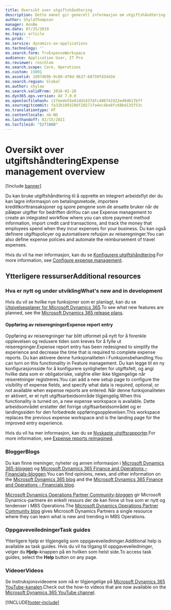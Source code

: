 ```yaml
---
title: Oversikt over utgiftshåndtering
description: Dette emnet gir generell informasjon om utgiftshåndtering og koblinger til flere ressurser. Du kan bruke utgiftshåndtering til å opprette en integrert arbeidsflyt der du kan lagre informasjon om betalingsmetode, importere kredittkorttransaksjoner og spore pengene som de ansatte bruker når de påløper utgifter for bedriften din
author: ShylaThompson
manager: AnnBe
ms.date: 07/25/2019
ms.topic: article
ms.prod: ''
ms.service: dynamics-ax-applications
ms.technology: ''
ms.search.form: TrvExpenseWorkspace
audience: Application User, IT Pro
ms.reviewer: roschlom
ms.search.scope: Core, Operations
ms.custom: 15001
ms.assetid: 2d97d69b-9c08-4f0d-9637-68759fd34d34
ms.search.region: Global
ms.author: shylaw
ms.search.validFrom: 2016-02-28
ms.dyn365.ops.version: AX 7.0.0
ms.openlocfilehash: c27eede55e01dd1437dfc480741922ed9d617bff
ms.sourcegitcommit: fa32b1893286f20271fa4ec4be8fc68bd135f53c
ms.translationtype: HT
ms.contentlocale: nb-NO
ms.lasthandoff: 02/15/2021
ms.locfileid: "5271860"
---
```

# <a name="expense-management-overview"></a><span data-ttu-id="b5fb8-104">Oversikt over utgiftshåndtering</span><span class="sxs-lookup"><span data-stu-id="b5fb8-104">Expense management overview</span></span>

[!include [banner](../includes/banner.md)]

<span data-ttu-id="b5fb8-105">Du kan bruke utgiftshåndtering til å opprette en integrert arbeidsflyt der du kan lagre informasjon om betalingsmetode, importere kredittkorttransaksjoner og spore pengene som de ansatte bruker når de påløper utgifter for bedriften din</span><span class="sxs-lookup"><span data-stu-id="b5fb8-105">You can use Expense management to create an integrated workflow where you can store payment method information, import credit card transactions, and track the money that employees spend when they incur expenses for your business.</span></span> <span data-ttu-id="b5fb8-106">Du kan også definere utgiftspolicyer og automatisere refusjon av reiseregninger.</span><span class="sxs-lookup"><span data-stu-id="b5fb8-106">You can also define expense policies and automate the reimbursement of travel expenses.</span></span>

<span data-ttu-id="b5fb8-107">Hvis du vil ha mer informasjon, kan du se [Konfigurere utgiftshåndtering](plan-expense-management.md).</span><span class="sxs-lookup"><span data-stu-id="b5fb8-107">For more information, see [Configure expense management](plan-expense-management.md).</span></span>

## <a name="additional-resources"></a><span data-ttu-id="b5fb8-108">Ytterligere ressurser</span><span class="sxs-lookup"><span data-stu-id="b5fb8-108">Additional resources</span></span>

### <a name="whats-new-and-in-development"></a><span data-ttu-id="b5fb8-109">Hva er nytt og under utvikling</span><span class="sxs-lookup"><span data-stu-id="b5fb8-109">What's new and in development</span></span>

<span data-ttu-id="b5fb8-110">Hvis du vil se hvilke nye funksjoner som er planlagt, kan du se [Utgivelsesplaner for Microsoft Dynamics 365](https://go.microsoft.com/fwlink/?linkid=2010158).</span><span class="sxs-lookup"><span data-stu-id="b5fb8-110">To see what new features are planned, see the [Microsoft Dynamics 365 release plans](https://go.microsoft.com/fwlink/?linkid=2010158).</span></span>

#### <a name="expense-report-entry"></a><span data-ttu-id="b5fb8-111">Oppføring av reiseregninger</span><span class="sxs-lookup"><span data-stu-id="b5fb8-111">Expense report entry</span></span>

<span data-ttu-id="b5fb8-112">Oppføring av reiseregninger har blitt utformet på nytt for å forenkle opplevelsen og redusere tiden som kreves for å fylle ut reiseregninger.</span><span class="sxs-lookup"><span data-stu-id="b5fb8-112">Expense report entry has been redesigned to simplify the experience and decrease the time that is required to complete expense reports.</span></span> <span data-ttu-id="b5fb8-113">Du kan aktivere denne funksjonaliteten i Funksjonsbehandling.</span><span class="sxs-lookup"><span data-stu-id="b5fb8-113">You can turn on this functionality in Feature management.</span></span> <span data-ttu-id="b5fb8-114">Du kan legge til en ny konfigurasjonsside for å konfigurere synligheten for utgiftsfelt, og angi hvilke data som er obligatoriske, valgfrie eller ikke tilgjengelige når reiseretninger registreres.</span><span class="sxs-lookup"><span data-stu-id="b5fb8-114">You can add a new setup page to configure the visibility of expense fields, and specify what data is required, optional, or not available when expense reports are entered.</span></span> <span data-ttu-id="b5fb8-115">Når denne funksjonaliteten er aktivert, er et nytt utgiftsarbeidsområde tilgjengelig.</span><span class="sxs-lookup"><span data-stu-id="b5fb8-115">When this functionality is turned on, a new expense workspace is available.</span></span> <span data-ttu-id="b5fb8-116">Dette arbeidsområdet erstatter det forrige utgiftsarbeidsområdet og er landingssiden for den forbedrede oppføringsopplevelsen.</span><span class="sxs-lookup"><span data-stu-id="b5fb8-116">This workspace replaces the previous expense workspace and is the landing page for the improved entry experience.</span></span>

<span data-ttu-id="b5fb8-117">Hvis du vil ha mer informasjon, kan du se [Nyskapte utgiftsrapporter](ExpenseWorkspaceNew.md).</span><span class="sxs-lookup"><span data-stu-id="b5fb8-117">For more information, see [Expense reports reimagined](ExpenseWorkspaceNew.md).</span></span>

### <a name="blogs"></a><span data-ttu-id="b5fb8-118">Blogger</span><span class="sxs-lookup"><span data-stu-id="b5fb8-118">Blogs</span></span>

<span data-ttu-id="b5fb8-119">Du kan finne meninger, nyheter og annen informasjon i [Microsoft Dynamics 365-bloggen](https://community.dynamics.com/b/msftdynamicsblog?c=Enterprise) og [Microsoft Dynamics 365 Finance and Operations – Financials-bloggen](https://community.dynamics.com/365/financeandoperations/b/financials).</span><span class="sxs-lookup"><span data-stu-id="b5fb8-119">You can find opinions, news, and other information on the [Microsoft Dynamics 365 blog](https://community.dynamics.com/b/msftdynamicsblog?c=Enterprise) and the [Microsoft Dynamics 365 Finance and Operations - Financials blog](https://community.dynamics.com/365/financeandoperations/b/financials).</span></span>

<span data-ttu-id="b5fb8-120">[Microsoft Dynamics Operations Partner Community-bloggen](https://community.dynamics.com/partner/b/operationspartnercommunityblog) gir Microsoft Dynamics-partnere én enkelt ressurs der de kan finne ut hva som er nytt og tendenser i MBS Operations.</span><span class="sxs-lookup"><span data-stu-id="b5fb8-120">The [Microsoft Dynamics Operations Partner Community blog](https://community.dynamics.com/partner/b/operationspartnercommunityblog) gives Microsoft Dynamics Partners a single resource where they can learn what is new and trending in MBS Operations.</span></span>

### <a name="task-guides"></a><span data-ttu-id="b5fb8-121">Oppgaveveiledninger</span><span class="sxs-lookup"><span data-stu-id="b5fb8-121">Task guides</span></span>

<span data-ttu-id="b5fb8-122">Ytterligere hjelp er tilgjengelig som oppgaveveiledninger.</span><span class="sxs-lookup"><span data-stu-id="b5fb8-122">Additional help is available as task guides.</span></span> <span data-ttu-id="b5fb8-123">Hvis du vil ha tilgang til oppgaveveiledninger, velger du **Hjelp**-knappen på en hvilken som helst side.</span><span class="sxs-lookup"><span data-stu-id="b5fb8-123">To access task guides, select the **Help** button on any page.</span></span>

### <a name="videos"></a><span data-ttu-id="b5fb8-124">Videoer</span><span class="sxs-lookup"><span data-stu-id="b5fb8-124">Videos</span></span>

<span data-ttu-id="b5fb8-125">Se instruksjonsvideoene som nå er tilgjengelige på [Microsoft Dynamics 365 YouTube-kanalen](https://www.youtube.com/channel/UCJGCg4rB3QSs8y_1FquelBQ).</span><span class="sxs-lookup"><span data-stu-id="b5fb8-125">Check out the how-to videos that are now available on the [Microsoft Dynamics 365 YouTube channel](https://www.youtube.com/channel/UCJGCg4rB3QSs8y_1FquelBQ).</span></span>


[!INCLUDE[footer-include](../includes/footer-banner.md)]